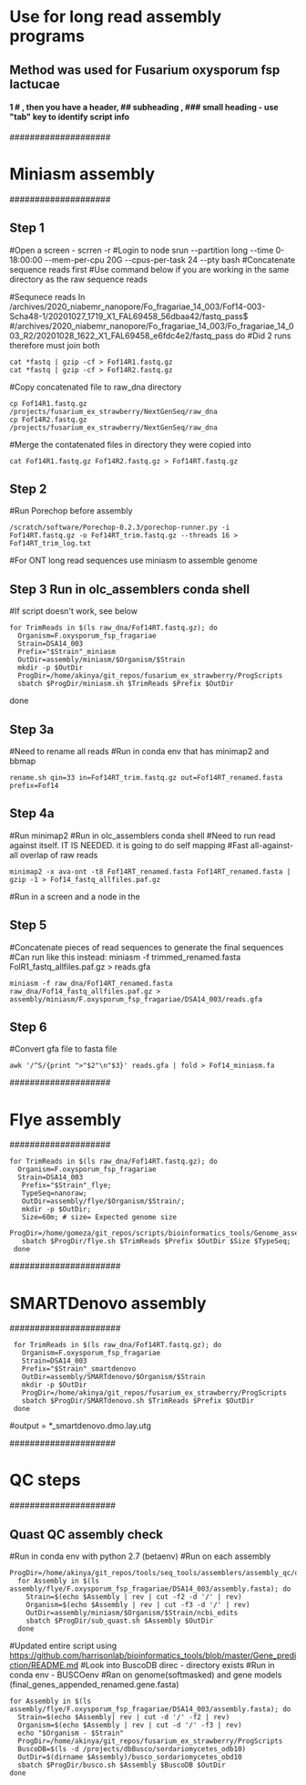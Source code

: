 # Use for long read assembly programs

## Method was used for Fusarium oxysporum fsp lactucae
#### 1 # , then you have a header, ## subheading , ### small heading - use "tab" key to identify script info

####################
# Miniasm assembly
####################
## Step 1
#Open a screen - scrren -r
#Login to node srun --partition long --time 0-18:00:00 --mem-per-cpu 20G --cpus-per-task 24 --pty bash
#Concatenate sequence reads first
#Use command below if you are working in the same directory as the raw sequence reads

#Sequnece reads In /archives/2020_niabemr_nanopore/Fo_fragariae_14_003/Fof14-003-Scha48-1/20201027_1719_X1_FAL69458_56dbaa42/fastq_pass$
#/archives/2020_niabemr_nanopore/Fo_fragariae_14_003/Fo_fragariae_14_003_R2/20201028_1622_X1_FAL69458_e6fdc4e2/fastq_pass do
#Did 2 runs therefore  must join both

    cat *fastq | gzip -cf > Fof14R1.fastq.gz
    cat *fastq | gzip -cf > Fof14R2.fastq.gz

#Copy concatenated file to raw_dna directory

    cp Fof14R1.fastq.gz /projects/fusarium_ex_strawberry/NextGenSeq/raw_dna
    cp Fof14R2.fastq.gz /projects/fusarium_ex_strawberry/NextGenSeq/raw_dna

#Merge the contatenated files in directory they were copied into

    cat Fof14R1.fastq.gz Fof14R2.fastq.gz > Fof14RT.fastq.gz

## Step 2
#Run Porechop before assembly

    /scratch/software/Porechop-0.2.3/porechop-runner.py -i Fof14RT.fastq.gz -o Fof14RT_trim.fastq.gz --threads 16 > Fof14RT_trim_log.txt


#For ONT long read sequences use miniasm to assemble genome
## Step 3 Run in olc_assemblers conda shell
#If script doesn't work, see below

    for TrimReads in $(ls raw_dna/Fof14RT.fastq.gz); do
      Organism=F.oxysporum_fsp_fragariae
      Strain=DSA14_003
      Prefix="$Strain"_miniasm
      OutDir=assembly/miniasm/$Organism/$Strain
      mkdir -p $OutDir
      ProgDir=/home/akinya/git_repos/fusarium_ex_strawberry/ProgScripts
      sbatch $ProgDir/miniasm.sh $TrimReads $Prefix $OutDir
  done

## Step 3a
#Need to rename all reads
#Run in conda env that has minimap2 and bbmap

    rename.sh qin=33 in=Fof14RT_trim.fastq.gz out=Fof14RT_renamed.fasta prefix=Fof14

## Step 4a
#Run minimap2
#Run in olc_assemblers conda shell
#Need to run read against itself. IT IS NEEDED. it is going to do self mapping
#Fast all-against-all overlap of raw reads

    minimap2 -x ava-ont -t8 Fof14RT_renamed.fasta Fof14RT_renamed.fasta | gzip -1 > Fof14_fastq_allfiles.paf.gz


#Run in a screen and a node in the
## Step 5
#Concatenate pieces of read sequences to generate the final sequences
#Can run like this instead: miniasm -f trimmed_renamed.fasta FolR1_fastq_allfiles.paf.gz > reads.gfa

    miniasm -f raw_dna/Fof14RT_renamed.fasta raw_dna/Fof14_fastq_allfiles.paf.gz > assembly/miniasm/F.oxysporum_fsp_fragariae/DSA14_003/reads.gfa

## Step 6
#Convert gfa file to fasta file

    awk '/^S/{print ">"$2"\n"$3}' reads.gfa | fold > Fof14_miniasm.fa

####################
# Flye assembly
####################

    for TrimReads in $(ls raw_dna/Fof14RT.fastq.gz); do
      Organism=F.oxysporum_fsp_fragariae
      Strain=DSA14_003
       Prefix="$Strain"_flye;     
       TypeSeq=nanoraw;
       OutDir=assembly/flye/$Organism/$Strain/;
       mkdir -p $OutDir;
       Size=60m; # size= Expected genome size
       ProgDir=/home/gomeza/git_repos/scripts/bioinformatics_tools/Genome_assemblers/;
       sbatch $ProgDir/flye.sh $TrimReads $Prefix $OutDir $Size $TypeSeq;
     done

######################
# SMARTDenovo assembly
######################

     for TrimReads in $(ls raw_dna/Fof14RT.fastq.gz); do
       Organism=F.oxysporum_fsp_fragariae
       Strain=DSA14_003
       Prefix="$Strain"_smartdenovo
       OutDir=assembly/SMARTdenovo/$Organism/$Strain
       mkdir -p $OutDir
       ProgDir=/home/akinya/git_repos/fusarium_ex_strawberry/ProgScripts
       sbatch $ProgDir/SMARTdenovo.sh $TrimReads $Prefix $OutDir
     done

#output = *_smartdenovo.dmo.lay.utg

#####################
# QC steps
#####################


## Quast QC assembly check
#Run in conda env with python 2.7 (betaenv)
#Run on each assembly

    ProgDir=/home/akinya/git_repos/tools/seq_tools/assemblers/assembly_qc/quast
      for Assembly in $(ls assembly/flye/F.oxysporum_fsp_fragariae/DSA14_003/assembly.fasta); do
        Strain=$(echo $Assembly | rev | cut -f2 -d '/' | rev)
        Organism=$(echo $Assembly | rev | cut -f3 -d '/' | rev)  
        OutDir=assembly/miniasm/$Organism/$Strain/ncbi_edits
        sbatch $ProgDir/sub_quast.sh $Assembly $OutDir
      done
#Updated entire script using https://github.com/harrisonlab/bioinformatics_tools/blob/master/Gene_prediction/README.md
#Look into BuscoDB direc - directory exists
#Run in conda env - BUSCOenv
#Ran on genome(softmasked) and gene models (final_genes_appended_renamed.gene.fasta)

    for Assembly in $(ls assembly/flye/F.oxysporum_fsp_fragariae/DSA14_003/assembly.fasta); do
      Strain=$(echo $Assembly| rev | cut -d '/' -f2 | rev)
      Organism=$(echo $Assembly | rev | cut -d '/' -f3 | rev)
      echo "$Organism - $Strain"
      ProgDir=/home/akinya/git_repos/fusarium_ex_strawberry/ProgScripts
      BuscoDB=$(ls -d /projects/dbBusco/sordariomycetes_odb10)
      OutDir=$(dirname $Assembly)/busco_sordariomycetes_obd10
      sbatch $ProgDir/busco.sh $Assembly $BuscoDB $OutDir
    done
